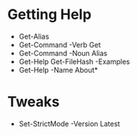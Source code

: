 # Getting Help
- Get-Alias
- Get-Command -Verb Get
- Get-Command -Noun Alias
- Get-Help Get-FileHash -Examples
- Get-Help -Name About*
# Tweaks
- Set-StrictMode -Version Latest